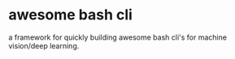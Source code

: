 # awesome bash cli

a framework for quickly building awesome bash cli's for machine vision/deep learning.